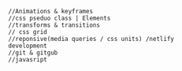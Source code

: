     //Animations & keyframes
    //css pseduo class | Elements
    //transforms & transitions
    // css grid
    //reponsive(media queries / css units) /netlify
    development
    //git & gitgub
    //javasript